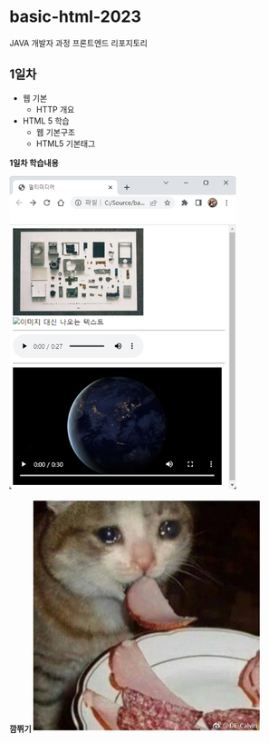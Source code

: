 # basic-html-2023
JAVA 개발자 과정 프론트엔드 리포지토리

## 1일차

- 웹 기본
    - HTTP 개요
- HTML 5 학습
    -  웹 기본구조
    - HTML5 기본태그
  
 <b>1일차 학습내용<b/>
 <br>
    
 <img src = "https://github.com/khjj567/basic-html-2023/blob/main/imageeeeee.png" width="400">


깜쮜기
<img src = "https://github.com/khjj567/basic-html-2023/blob/main/image/cat.jpg" width="400">
